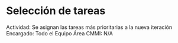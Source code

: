 # Selección de tareas

Actividad: Se asignan las tareas más prioritarias a la nueva iteración
Encargado: Todo el Equipo
Área CMMI: N/A